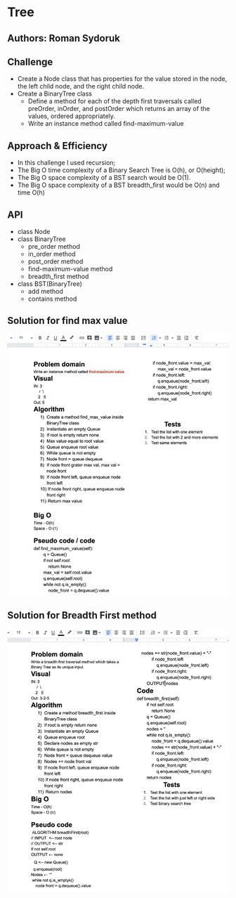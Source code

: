 # Tree

## Authors: Roman Sydoruk

## Challenge
- Create a Node class that has properties for the value stored in the node, the left child node, and the right child node.
- Create a BinaryTree class
    - Define a method for each of the depth first traversals called preOrder, inOrder, and postOrder which returns an array of the values, ordered appropriately.
    - Write an instance method called find-maximum-value
## Approach & Efficiency
* In this challenge I used recursion;
* The Big O time complexity of a Binary Search Tree is O(h), or O(height);
* The Big O space complexity of a BST search would be O(1).
* The Big O space complexity of a BST breadth_first would be O(n) and time O(h)


## API 
* class Node
* class BinaryTree
    - pre_order method
    - in_order method
    - post_order method
    - find-maximum-value method
    - breadth_first method
* class BST(BinaryTree)
    - add method
    - contains method
    
## Solution for find max value
<img src="https://github.com/sydoruk89/python-data-structures-and-algorithms/blob/master/assets/bt_max_val.png">

## Solution for Breadth First method
<img src="https://github.com/sydoruk89/python-data-structures-and-algorithms/blob/master/assets/breadth_first.png">